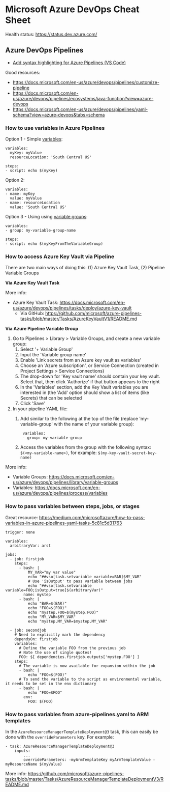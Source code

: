 # Microsoft Azure DevOps Cheat Sheet

Health status: https://status.dev.azure.com/



## Azure DevOps Pipelines

- [Add syntax highlighting for Azure Pipelines (VS Code)](https://marketplace.visualstudio.com/items?itemName=ms-azure-devops.azure-pipelines)

Good resources:
- https://docs.microsoft.com/en-us/azure/devops/pipelines/customize-pipeline
- https://docs.microsoft.com/en-us/azure/devops/pipelines/ecosystems/java-function?view=azure-devops
- https://docs.microsoft.com/en-us/azure/devops/pipelines/yaml-schema?view=azure-devops&tabs=schema

### How to use variables in Azure Pipelines

Option 1 - Simple [variables](https://docs.microsoft.com/en-us/azure/devops/pipelines/process/variables?view=azure-devops&tabs=yaml%2Cbatch):

    variables:
      myKey: myValue
      resourceLocation: 'South Central US'
    
    steps:
    - script: echo $(myKey)

Option 2:

    variables:
    - name: myKey
      value: myValue
    - name: resourceLocation
      value: 'South Central US'

Option 3 - Using using [variable groups](https://docs.microsoft.com/en-us/azure/devops/pipelines/library/variable-groups?view=azure-devops&tabs=yaml):

    variables:
    - group: my-variable-group-name
    
    steps:
    - script: echo $(myKeyFromTheVariableGroup)

### How to access Azure Key Vault via Pipeline
There are two main ways of doing this: (1) Azure Key Vault Task, (2) Pipeline Variable Groups

**Via Azure Key Vault Task**

More info:
- Azure Key Vault Task: https://docs.microsoft.com/en-us/azure/devops/pipelines/tasks/deploy/azure-key-vault
    - Via GitHub: https://github.com/microsoft/azure-pipelines-tasks/blob/master/Tasks/AzureKeyVaultV1/README.md

**Via Azure Pipeline Variable Group**
1. Go to Pipelines > Library > Variable Groups, and create a new variable group:
    1. Select '+ Variable Group'
    2. Input the 'Variable group name'
    3. Enable 'Link secrets from an Azure key vault as variables'
    4. Choose an 'Azure subscription', or Service Connection (created in Project Settings > Service Connections)
    5. The drop-down for 'Key vault name' should contain your key vault. Select that, then click 'Authorize' if that button appears to the right
    6. In the 'Variables' section, add the Key Vault variables you are interested in (the 'Add' option should show a list of items (like Secrets) that can be selected
    7. Click 'Save'
2. In your pipeline YAML file:
    1. Add similar to the following at the top of the file (replace 'my-variable-group' with the name of your variable group):
        
            variables:
            - group: my-variable-group
        
    2. Access the variables from the group with the following syntax: `$(<my-variable-name>)`, for example: `$(my-key-vault-secret-key-name)`   

More info:
- Variable Groups: https://docs.microsoft.com/en-us/azure/devops/pipelines/library/variable-groups
- Variables: https://docs.microsoft.com/en-us/azure/devops/pipelines/process/variables

### How to pass variables between steps, jobs, or stages
Great resource: https://medium.com/microsoftazure/how-to-pass-variables-in-azure-pipelines-yaml-tasks-5c81c5d31763

    trigger: none

    variables:
      arbitraryVar: arst

    jobs:
      - job: firstjob
        steps:
          - bash: |
              MY_VAR="my var value"
              echo "##vso[task.setvariable variable=BAR]$MY_VAR"
              # Use 'isOutput' to pass variable between jobs
              echo "##vso[task.setvariable variable=FOO;isOutput=true]$(arbitraryVar)"
            name: mystep
          - bash: |
              echo "BAR=$(BAR)"
              echo "FOO=$(FOO)"
              echo "mystep.FOO=$(mystep.FOO)"
              echo "MY_VAR=$MY_VAR"
              echo "mystep.MY_VAR=$mystep.MY_VAR"

      - job: secondjob
        # Need to explicitly mark the dependency
        dependsOn: firstjob
        variables:
          # Define the variable FOO from the previous job
          # Note the use of single quotes!
          FOO: $[ dependencies.firstjob.outputs['mystep.FOO'] ]
        steps:
          # The variable is now available for expansion within the job
          - bash: |
              echo "FOO=$(FOO)"
          # To send the variable to the script as environmental variable, it needs to be set in the env dictionary
          - bash: |
              echo "FOO=$FOO"
            env:
              FOO: $(FOO)


### How to pass variables from azure-pipelines.yaml to ARM templates

In the `AzureResourceManagerTemplateDeployment@3` task, this can easily be done with the `overrideParameters` key. For example:

    - task: AzureResourceManagerTemplateDeployment@3
        inputs:
            ...
            overrideParameters: -myArmTemplateKey myArmTemplateValue -myResourceName $(myValue)

More info: https://github.com/microsoft/azure-pipelines-tasks/blob/master/Tasks/AzureResourceManagerTemplateDeploymentV3/README.md

